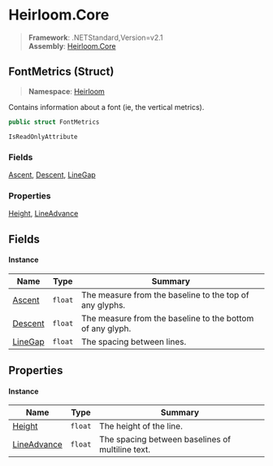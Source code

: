 # Heirloom.Core

> **Framework**: .NETStandard,Version=v2.1  
> **Assembly**: [Heirloom.Core][0]

## FontMetrics (Struct)

> **Namespace**: [Heirloom][0]

Contains information about a font (ie, the vertical metrics).

```cs
public struct FontMetrics
```

`IsReadOnlyAttribute`

### Fields

[Ascent][1], [Descent][2], [LineGap][3]

### Properties

[Height][4], [LineAdvance][5]

## Fields

#### Instance

| Name         | Type    | Summary                                                   |
|--------------|---------|-----------------------------------------------------------|
| [Ascent][1]  | `float` | The measure from the baseline to the top of any glyphs.   |
| [Descent][2] | `float` | The measure from the baseline to the bottom of any glyph. |
| [LineGap][3] | `float` | The spacing between lines.                                |

## Properties

#### Instance

| Name             | Type    | Summary                                          |
|------------------|---------|--------------------------------------------------|
| [Height][4]      | `float` | The height of the line.                          |
| [LineAdvance][5] | `float` | The spacing between baselines of multiline text. |

[0]: ../../Heirloom.Core.md
[1]: FontMetrics/Ascent.md
[2]: FontMetrics/Descent.md
[3]: FontMetrics/LineGap.md
[4]: FontMetrics/Height.md
[5]: FontMetrics/LineAdvance.md
